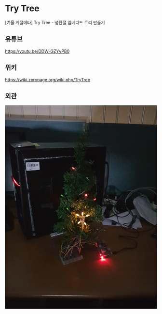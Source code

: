 # Try Tree
[겨울 계절메타] Try Tree - 성탄절 임베디드 트리 만들기

## 유튜브
https://youtu.be/DDW-GZYvPB0

## 위키
https://wiki.zeropage.org/wiki.php/TryTree

## 외관
![Tree image](images/20181224_030802.jpg)
